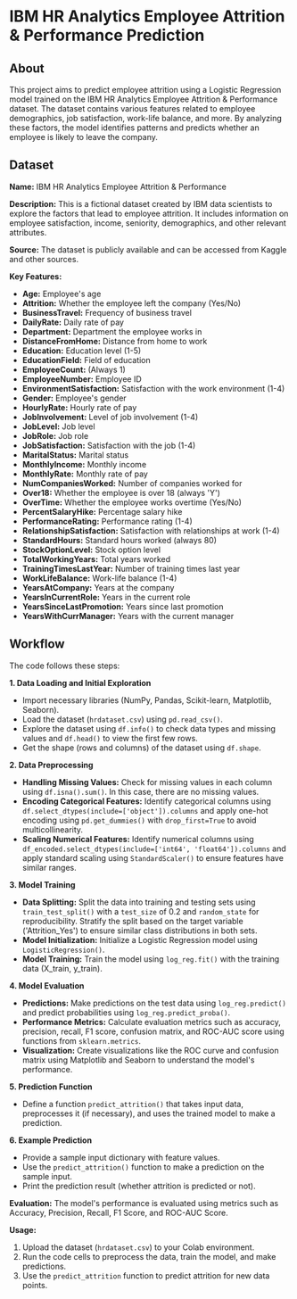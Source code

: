 # IBM HR Analytics Employee Attrition & Performance Prediction

## About

This project aims to predict employee attrition using a Logistic Regression model trained on the IBM HR Analytics Employee Attrition & Performance dataset. The dataset contains various features related to employee demographics, job satisfaction, work-life balance, and more. By analyzing these factors, the model identifies patterns and predicts whether an employee is likely to leave the company.

## Dataset

**Name:** IBM HR Analytics Employee Attrition & Performance

**Description:** This is a fictional dataset created by IBM data scientists to explore the factors that lead to employee attrition. It includes information on employee satisfaction, income, seniority, demographics, and other relevant attributes.

**Source:** The dataset is publicly available and can be accessed from Kaggle and other sources.

**Key Features:**

*   **Age:** Employee's age
*   **Attrition:** Whether the employee left the company (Yes/No)
*   **BusinessTravel:** Frequency of business travel
*   **DailyRate:** Daily rate of pay
*   **Department:** Department the employee works in
*   **DistanceFromHome:** Distance from home to work
*   **Education:** Education level (1-5)
*   **EducationField:** Field of education
*   **EmployeeCount:** (Always 1)
*   **EmployeeNumber:** Employee ID
*   **EnvironmentSatisfaction:** Satisfaction with the work environment (1-4)
*   **Gender:** Employee's gender
*   **HourlyRate:** Hourly rate of pay
*   **JobInvolvement:** Level of job involvement (1-4)
*   **JobLevel:** Job level
*   **JobRole:** Job role
*   **JobSatisfaction:** Satisfaction with the job (1-4)
*   **MaritalStatus:** Marital status
*   **MonthlyIncome:** Monthly income
*   **MonthlyRate:** Monthly rate of pay
*   **NumCompaniesWorked:** Number of companies worked for
*   **Over18:** Whether the employee is over 18 (always 'Y')
*   **OverTime:** Whether the employee works overtime (Yes/No)
*   **PercentSalaryHike:** Percentage salary hike
*   **PerformanceRating:** Performance rating (1-4)
*   **RelationshipSatisfaction:** Satisfaction with relationships at work (1-4)
*   **StandardHours:** Standard hours worked (always 80)
*   **StockOptionLevel:** Stock option level
*   **TotalWorkingYears:** Total years worked
*   **TrainingTimesLastYear:** Number of training times last year
*   **WorkLifeBalance:** Work-life balance (1-4)
*   **YearsAtCompany:** Years at the company
*   **YearsInCurrentRole:** Years in the current role
*   **YearsSinceLastPromotion:** Years since last promotion
*   **YearsWithCurrManager:** Years with the current manager

## Workflow

The code follows these steps:

**1. Data Loading and Initial Exploration**

*   Import necessary libraries (NumPy, Pandas, Scikit-learn, Matplotlib, Seaborn).
*   Load the dataset (`hrdataset.csv`) using `pd.read_csv()`.
*   Explore the dataset using `df.info()` to check data types and missing values and `df.head()` to view the first few rows.
*   Get the shape (rows and columns) of the dataset using `df.shape`.

**2. Data Preprocessing**

*   **Handling Missing Values:** Check for missing values in each column using `df.isna().sum()`. In this case, there are no missing values.
*   **Encoding Categorical Features:** Identify categorical columns using `df.select_dtypes(include=['object']).columns` and apply one-hot encoding using `pd.get_dummies()` with `drop_first=True` to avoid multicollinearity.
*   **Scaling Numerical Features:** Identify numerical columns using `df_encoded.select_dtypes(include=['int64', 'float64']).columns` and apply standard scaling using `StandardScaler()` to ensure features have similar ranges.

**3. Model Training**

*   **Data Splitting:** Split the data into training and testing sets using `train_test_split()` with a `test_size` of 0.2 and `random_state` for reproducibility. Stratify the split based on the target variable ('Attrition\_Yes') to ensure similar class distributions in both sets.
*   **Model Initialization:** Initialize a Logistic Regression model using `LogisticRegression()`.
*   **Model Training:** Train the model using `log_reg.fit()` with the training data (X\_train, y\_train).

**4. Model Evaluation**

*   **Predictions:** Make predictions on the test data using `log_reg.predict()` and predict probabilities using `log_reg.predict_proba()`.
*   **Performance Metrics:** Calculate evaluation metrics such as accuracy, precision, recall, F1 score, confusion matrix, and ROC-AUC score using functions from `sklearn.metrics`.
*   **Visualization:** Create visualizations like the ROC curve and confusion matrix using Matplotlib and Seaborn to understand the model's performance.

**5. Prediction Function**

*   Define a function `predict_attrition()` that takes input data, preprocesses it (if necessary), and uses the trained model to make a prediction.

**6. Example Prediction**

*   Provide a sample input dictionary with feature values.
*   Use the `predict_attrition()` function to make a prediction on the sample input.
*   Print the prediction result (whether attrition is predicted or not).


**Evaluation:** The model's performance is evaluated using metrics such as Accuracy, Precision, Recall, F1 Score, and ROC-AUC Score.

**Usage:**

1.  Upload the dataset (`hrdataset.csv`) to your Colab environment.
2.  Run the code cells to preprocess the data, train the model, and make predictions.
3.  Use the `predict_attrition` function to predict attrition for new data points.

